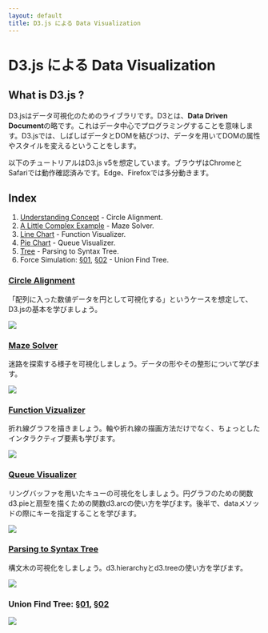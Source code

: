 ```yaml
---
layout: default
title: D3.js による Data Visualization
---
```


<style>
img {
  margin: 0 auto;
  max-width: 800px;
  max-height: 800px;
}
</style>

# D3.js による Data Visualization

## What is D3.js ?


D3.jsはデータ可視化のためのライブラリです。D3とは、**Data Driven Document**の略です。これはデータ中心でプログラミングすることを意味します。D3.jsでは、しばしばデータとDOMを結びつけ、データを用いてDOMの属性やスタイルを変えるということをします。

以下のチュートリアルはD3.js v5を想定しています。ブラウザはChromeとSafariでは動作確認済みです。Edge、Firefoxでは多分動きます。

## Index

1. [Understanding Concept](./Part01) - Circle Alignment.
2. [A Little Complex Example](./Part02) - Maze Solver.
3. [Line Chart](./Part03) - Function Visualizer.
4. [Pie Chart](./Part04) - Queue Visualizer.
5. [Tree](./Part05) - Parsing to Syntax Tree.
6. Force Simulation: [&sect;01](./Part06_01), [&sect;02](./Part06_02) - Union Find Tree.



### [Circle Alignment](./Part01)

「配列に入った数値データを円として可視化する」というケースを想定して、D3.jsの基本を学びましょう。

<img src="img/circle_alignment.png">


### [Maze Solver](./Part02)

迷路を探索する様子を可視化しましょう。データの形やその整形について学びます。

<img src="img/maze.png">


### [Function Vizualizer](./Part03)

折れ線グラフを描きましょう。軸や折れ線の描画方法だけでなく、ちょっとしたインタラクティブ要素も学びます。

<img src="img/sinc.svg">



### [Queue Visualizer](./Part04)

リングバッファを用いたキューの可視化をしましょう。円グラフのための関数d3.pieと扇型を描くための関数d3.arcの使い方を学びます。後半で、dataメソッドの際にキーを指定することを学びます。

<img src="img/queue.svg">

### [Parsing to Syntax Tree](./Part05) 

構文木の可視化をしましょう。d3.hierarchyとd3.treeの使い方を学びます。

<img src="img/parser.svg">


### Union Find Tree: [&sect;01](./Part06_01), [&sect;02](./Part06_02)

<img src="img/unionfind.png">
